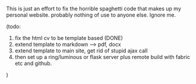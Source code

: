 This is just an effort to fix the horrible spaghetti code that makes up my personal website.  probably nothing of use to anyone else.  Ignore me.  

(todo: 

1.  fix the html cv to be template based (DONE)
2.  extend template to markdown --> pdf, docx
3.  extend template to main site, get rid of stupid ajax call 
4.  then set up a ring/luminous or flask server plus remote build with fabric etc and github.

)
